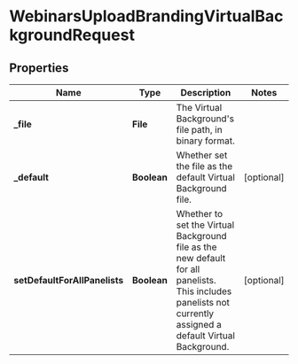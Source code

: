 

# WebinarsUploadBrandingVirtualBackgroundRequest


## Properties

| Name | Type | Description | Notes |
|------------ | ------------- | ------------- | -------------|
|**_file** | **File** | The Virtual Background&#39;s file path, in binary format. |  |
|**_default** | **Boolean** | Whether set the file as the default Virtual Background file. |  [optional] |
|**setDefaultForAllPanelists** | **Boolean** | Whether to set the Virtual Background file as the new default for all panelists. This includes panelists not currently assigned a default Virtual Background. |  [optional] |



